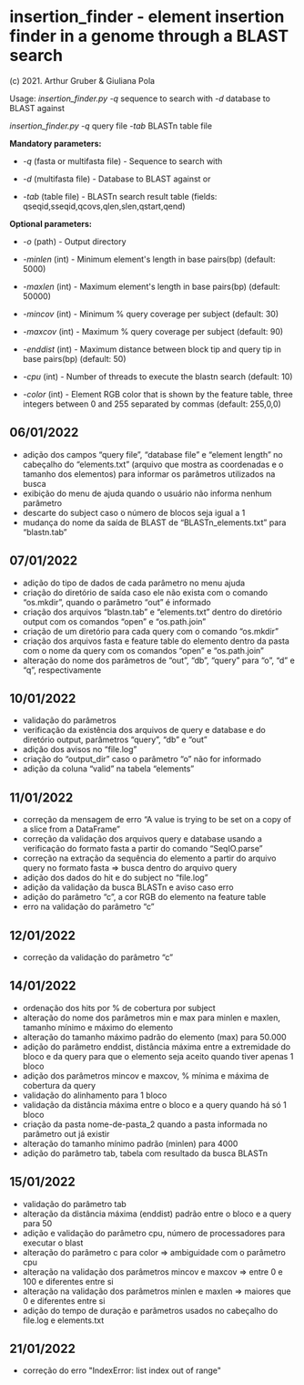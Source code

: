 # insertion_finder - element insertion finder in a genome through a BLAST search
(c) 2021. Arthur Gruber & Giuliana Pola

Usage: *insertion_finder.py -q* sequence to search with *-d* database to BLAST against

*insertion_finder.py -q* query file *-tab* BLASTn table file

**Mandatory parameters:**

* *-q* (fasta or multifasta file) - Sequence to search with

* *-d* (multifasta file) - Database to BLAST against
or
* *-tab* (table file) - BLASTn search result table (fields: qseqid,sseqid,qcovs,qlen,slen,qstart,qend)

**Optional parameters:**
  
* *-o* (path) - Output directory
  
* *-minlen* (int) - Minimum element's length in base pairs(bp) (default: 5000)

* *-maxlen* (int) - Maximum element's length in base pairs(bp) (default: 50000)

* *-mincov* (int) - Minimum % query coverage per subject (default: 30)

* *-maxcov* (int) - Maximum % query coverage per subject (default: 90)

* *-enddist* (int) - Maximum distance between block tip and query tip in base pairs(bp) (default: 50)

* *-cpu* (int) - Number of threads to execute the blastn search (default: 10)

* *-color* (int) - Element RGB color that is shown by the feature table, three integers between 0 and 255 separated by commas (default: 255,0,0)

## 06/01/2022
- adição dos campos “query file”, “database file” e “element length” no cabeçalho do “elements.txt” (arquivo que mostra as coordenadas e o tamanho dos elementos) para informar os parâmetros utilizados na busca
- exibição do menu de ajuda quando o usuário não informa nenhum parâmetro
- descarte do subject caso o número de blocos seja igual a 1
- mudança do nome da saída de BLAST de “BLASTn_elements.txt” para “blastn.tab”

## 07/01/2022
- adição do tipo de dados de cada parâmetro no menu ajuda
- criação do diretório de saída caso ele não exista com o comando “os.mkdir”, quando o parâmetro “out” é informado 
- criação dos arquivos “blastn.tab” e “elements.txt” dentro do diretório output com os comandos “open” e “os.path.join”
- criação de um diretório para cada query com o comando “os.mkdir”
- criação dos arquivos fasta e feature table do elemento dentro da pasta com o nome da query com os comandos “open” e “os.path.join”
- alteração do nome dos parâmetros de “out”, “db”, “query” para “o”, “d” e “q”, respectivamente

## 10/01/2022
- validação do parâmetros
- verificação da existência dos arquivos de query e database e do diretório output, parâmetros “query”, “db” e “out”
- adição dos avisos no “file.log”
- criação do “output_dir” caso o parâmetro “o” não for informado
- adição da coluna “valid” na tabela “elements”

## 11/01/2022
- correção da mensagem de erro “A value is trying to be set on a copy of a slice from a DataFrame”
- correção da validação dos arquivos query e database usando a verificação do formato fasta a partir do comando “SeqIO.parse”
- correção na extração da sequência do elemento a partir do arquivo query no formato fasta ⇒ busca dentro do arquivo query
- adição dos dados do hit e do subject no “file.log”
- adição da validação da busca BLASTn e aviso caso erro
- adição do parâmetro “c”, a cor RGB do elemento na feature table
- erro na validação do parâmetro “c”

## 12/01/2022
- correção da validação do parâmetro “c”

## 14/01/2022
- ordenação dos hits por % de cobertura por subject
- alteração do nome dos parâmetros min e max para minlen e maxlen, tamanho mínimo e máximo do elemento
- alteração do tamanho máximo padrão do elemento (max) para 50.000
- adição do parâmetro enddist, distância máxima entre a extremidade do bloco e da query para que o elemento seja aceito quando tiver apenas 1 bloco
- adição dos parâmetros mincov e maxcov, % mínima e máxima de cobertura da query
- validação do alinhamento para 1 bloco
- validação da distância máxima entre o bloco e a query quando há só 1 bloco
- criação da pasta nome-de-pasta_2 quando a pasta informada no parâmetro out já existir
- alteração do tamanho mínimo padrão (minlen) para 4000
- adição do parâmetro tab, tabela com resultado da busca BLASTn

## 15/01/2022
- validação do parâmetro tab
- alteração da distância máxima (enddist) padrão entre o bloco e a query para 50
- adição e validação do parâmetro cpu, número de processadores para executar o blast 
- alteração do parâmetro c para color ⇒ ambiguidade com o parâmetro cpu
- alteração na validação dos parâmetros mincov e maxcov ⇒ entre 0 e 100 e diferentes entre si
- alteração na validação dos parâmetros minlen e maxlen ⇒ maiores que 0 e diferentes entre si
- adição do tempo de duração e parâmetros usados no cabeçalho do file.log e elements.txt

## 21/01/2022
- correção do erro "IndexError: list index out of range"